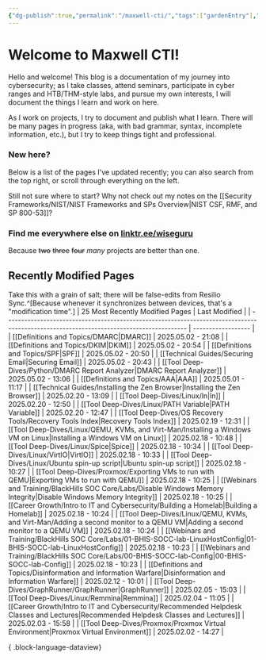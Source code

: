 ```yaml
---
{"dg-publish":true,"permalink":"/maxwell-cti/","tags":["gardenEntry"],"noteIcon":""}
---
```


# Welcome to Maxwell CTI!

Hello and welcome! This blog is a documentation of my journey into cybersecurity; as I take classes, attend seminars, participate in cyber ranges and HTB/THM-style labs, and pursue my own interests, I will document the things I learn and work on here. 

As I work on projects, I try to document and publish what I learn. There will be many pages in progress (aka, with bad grammar, syntax, incomplete information, etc.), but I try to keep things tight and professional.

### New here?
Below is a list of the pages I've updated recently; you can also search from the top right, or scroll through everything on the left.

Still not sure where to start? Why not check out my notes on the [[Security Frameworks/NIST/NIST Frameworks and SPs Overview\|NIST CSF, RMF, and SP 800-53]]?


### Find me everywhere else on [linktr.ee/wiseguru](https://linktr.ee/wiseguru)
Because ~~two~~ ~~three~~ ~~four~~ *many* projects are better than one.


## Recently Modified Pages
Take this with a grain of salt; there will be false-edits from Resilio Sync.^[Because whenever it synchronizes between devices, that's a "modification time".]
| 25 Most Recently Modified Pages                                                                                                         | Last Modified      |
| --------------------------------------------------------------------------------------------------------------------------------------- | ------------------ |
| [[Definitions and Topics/DMARC\|DMARC]]                                                                                              | 2025.05.02 - 21:08 |
| [[Definitions and Topics/DKIM\|DKIM]]                                                                                                | 2025.05.02 - 20:54 |
| [[Definitions and Topics/SPF\|SPF]]                                                                                                  | 2025.05.02 - 20:50 |
| [[Technical Guides/Securing Email\|Securing Email]]                                                                                  | 2025.05.02 - 20:43 |
| [[Tool Deep-Dives/Python/DMARC Report Analyzer\|DMARC Report Analyzer]]                                                              | 2025.05.02 - 13:06 |
| [[Definitions and Topics/AAA\|AAA]]                                                                                                  | 2025.05.01 - 11:17 |
| [[Technical Guides/Installing the Zen Browser\|Installing the Zen Browser]]                                                          | 2025.02.20 - 13:09 |
| [[Tool Deep-Dives/Linux/ln\|ln]]                                                                                                     | 2025.02.20 - 12:50 |
| [[Tool Deep-Dives/Linux/PATH Variable\|PATH Variable]]                                                                               | 2025.02.20 - 12:47 |
| [[Tool Deep-Dives/OS Recovery Tools/Recovery Tools Index\|Recovery Tools Index]]                                                     | 2025.02.19 - 12:31 |
| [[Tool Deep-Dives/Linux/QEMU, KVMs, and Virt-Man/Installing a Windows VM on Linux\|Installing a Windows VM on Linux]]                | 2025.02.18 - 10:48 |
| [[Tool Deep-Dives/Linux/Spice\|Spice]]                                                                                               | 2025.02.18 - 10:34 |
| [[Tool Deep-Dives/Linux/VirtIO\|VirtIO]]                                                                                             | 2025.02.18 - 10:33 |
| [[Tool Deep-Dives/Linux/Ubuntu spin-up script\|Ubuntu spin-up script]]                                                               | 2025.02.18 - 10:27 |
| [[Tool Deep-Dives/Proxmox/Exporting VMs to run with QEMU\|Exporting VMs to run with QEMU]]                                           | 2025.02.18 - 10:25 |
| [[Webinars and Training/BlackHills SOC Core/Labs/Disable Windows Memory Integrity\|Disable Windows Memory Integrity]]                | 2025.02.18 - 10:25 |
| [[Career Growth/Intro to IT and Cybersecurity/Building a Homelab\|Building a Homelab]]                                               | 2025.02.18 - 10:24 |
| [[Tool Deep-Dives/Linux/QEMU, KVMs, and Virt-Man/Adding a second monitor to a QEMU VM\|Adding a second monitor to a QEMU VM]]        | 2025.02.18 - 10:24 |
| [[Webinars and Training/BlackHills SOC Core/Labs/01-BHIS-SOCC-lab-LinuxHostConfig\|01-BHIS-SOCC-lab-LinuxHostConfig]]                | 2025.02.18 - 10:23 |
| [[Webinars and Training/BlackHills SOC Core/Labs/00-BHIS-SOCC-lab-Config\|00-BHIS-SOCC-lab-Config]]                                  | 2025.02.18 - 10:23 |
| [[Definitions and Topics/Disinformation and Information Warfare\|Disinformation and Information Warfare]]                            | 2025.02.12 - 10:01 |
| [[Tool Deep-Dives/GraphRunner/GraphRunner\|GraphRunner]]                                                                             | 2025.02.05 - 15:03 |
| [[Tool Deep-Dives/Linux/Remmina\|Remmina]]                                                                                           | 2025.02.04 - 11:05 |
| [[Career Growth/Intro to IT and Cybersecurity/Recommended Helpdesk Classes and Lectures\|Recommended Helpdesk Classes and Lectures]] | 2025.02.03 - 15:58 |
| [[Tool Deep-Dives/Proxmox/Proxmox Virtual Environment\|Proxmox Virtual Environment]]                                                 | 2025.02.02 - 14:27 |

{ .block-language-dataview}